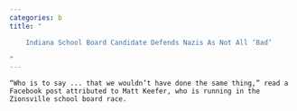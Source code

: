 ```yaml
---
categories: b
title: "

    Indiana School Board Candidate Defends Nazis As Not All ‘Bad’

"
---
```



    “Who is to say ... that we wouldn’t have done the same thing,” read a Facebook post attributed to Matt Keefer, who is running in the Zionsville school board race.

